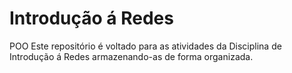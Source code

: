 # Introdução á Redes
POO Este repositório é voltado para as atividades da Disciplina de Introdução á Redes armazenando-as de forma organizada.
